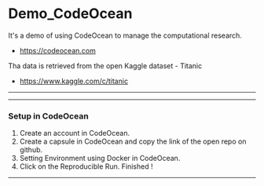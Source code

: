 # Demo_CodeOcean

It's a demo of using CodeOcean to manage the computational research.
- https://codeocean.com

Tha data is retrieved from the open Kaggle dataset - Titanic
- https://www.kaggle.com/c/titanic

---


---

### Setup in CodeOcean

1. Create an account in CodeOcean.
2. Create a capsule in CodeOcean and copy the link of the open repo on github.
3. Setting Environment using Docker in CodeOcean.
4. Click on the Reproducible Run. Finished !

---

